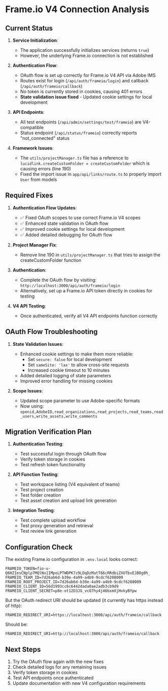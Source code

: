 # Frame.io V4 Connection Analysis

## Current Status

1. **Service Initialization**: 
   - The application successfully initializes services (returns `true`)
   - However, the underlying Frame.io connection is not established

2. **Authentication Flow**:
   - OAuth flow is set up correctly for Frame.io V4 API via Adobe IMS
   - Routes exist for login (`/api/auth/frameio/login`) and callback (`/api/auth/frameio/callback`)
   - No token is currently stored in cookies, causing 401 errors
   - **State validation issue fixed** - Updated cookie settings for local development

3. **API Endpoints**:
   - All test endpoints (`/api/admin/settings/test/frameio`) are V4-compatible
   - Status endpoint (`/api/status/frameio`) correctly reports "not_connected" status

4. **Framework Issues**:
   - The `utils/projectManager.ts` file has a reference to `lucidlink.createCustomFolder = createCustomFolder` which is causing errors (line 190)
   - Fixed the import issue in `app/api/links/route.ts` to properly import `User` from models

## Required Fixes

1. **Authentication Flow Updates**:
   - ✅ Fixed OAuth scopes to use correct Frame.io V4 scopes
   - ✅ Enhanced state validation in OAuth flow
   - ✅ Improved cookie settings for local development
   - ✅ Added detailed debugging for OAuth flow

2. **Project Manager Fix**:
   - Remove line 190 in `utils/projectManager.ts` that tries to assign the createCustomFolder function

3. **Authentication**:
   - Complete the OAuth flow by visiting: `http://localhost:3000/api/auth/frameio/login`
   - Alternatively, set up a Frame.io API token directly in cookies for testing

4. **V4 API Testing**:
   - Once authenticated, verify all V4 API endpoints function correctly

## OAuth Flow Troubleshooting

1. **State Validation Issues**:
   - Enhanced cookie settings to make them more reliable:
     - Set `secure: false` for local development
     - Set `sameSite: 'lax'` to allow cross-site requests
     - Increased cookie timeout to 10 minutes
   - Added detailed logging of state parameters
   - Improved error handling for missing cookies

2. **Scope Issues**:
   - Updated scope parameter to use Adobe-specific formats
   - Now using: `openid,AdobeID,read_organizations,read_projects,read_teams,read_users,write_assets,write_comments`

## Migration Verification Plan

1. **Authentication Testing**:
   - Test successful login through OAuth flow
   - Verify token storage in cookies
   - Test refresh token functionality

2. **API Function Testing**:
   - Test workspace listing (V4 equivalent of teams)
   - Test project creation
   - Test folder creation
   - Test asset creation and upload link generation

3. **Integration Testing**:
   - Test complete upload workflow
   - Test proxy generation and retrieval
   - Test review link generation

## Configuration Check

The existing Frame.io configuration in `.env.local` looks correct:

```
FRAMEIO_TOKEN=fio-u-Q6HZIesCNplp7MQlNx1IMpoLPTWDPK7z9LDqDzMatT66cRRdbiZXUTbvEJBOg0h_
FRAMEIO_TEAM_ID=7d26ab6d-b39e-4a99-a4b9-9cdcf6208009
FRAMEIO_ROOT_PROJECT_ID=7d26ab6d-b39e-4a99-a4b9-9cdcf6208009
FRAMEIO_CLIENT_ID=56d1993cc6c6442dada0ae2adb3cb9d9
FRAMEIO_CLIENT_SECRET=p8e-ot12D3JG_vcO7hy4j46bxmXjHxkyBYpw
```

But the OAuth redirect URI should be updated (it currently has https instead of http):

```
FRAMEIO_REDIRECT_URI=https://localhost:3000/api/auth/frameio/callback
```

Should be:

```
FRAMEIO_REDIRECT_URI=http://localhost:3000/api/auth/frameio/callback
```

## Next Steps

1. Try the OAuth flow again with the new fixes
2. Check detailed logs for any remaining issues
3. Verify token storage in cookies
4. Test API endpoints once authenticated
5. Update documentation with new V4 configuration requirements 